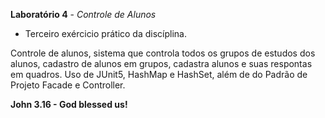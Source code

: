 **Laboratório 4** - *Controle de Alunos*

- Terceiro exércicio prático da discíplina.

Controle de alunos, sistema que controla todos os grupos de estudos dos alunos, cadastro de alunos em grupos, cadastra alunos e suas respontas em quadros. Uso de JUnit5, HashMap e HashSet, além de do Padrão de Projeto Facade e Controller.

**John 3.16 - God blessed us!**
